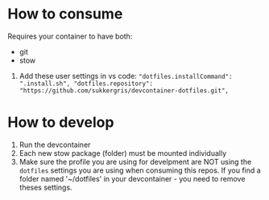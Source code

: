 # How to consume
Requires your container to have both:
* git
* stow

1. Add these user settings in vs code:
`
    "dotfiles.installCommand": ".install.sh",
    "dotfiles.repository": "https://github.com/sukkergris/devcontainer-dotfiles.git",
`
# How to develop
1. Run the devcontainer
2. Each new stow package (folder) must be mounted individually
3. Make sure the profile you are using for develpment are NOT using the `dotfiles` settings you are using when consuming this repos. If you find a folder named '~/dotfiles' in your devcontainer - you need to remove theses settings.
